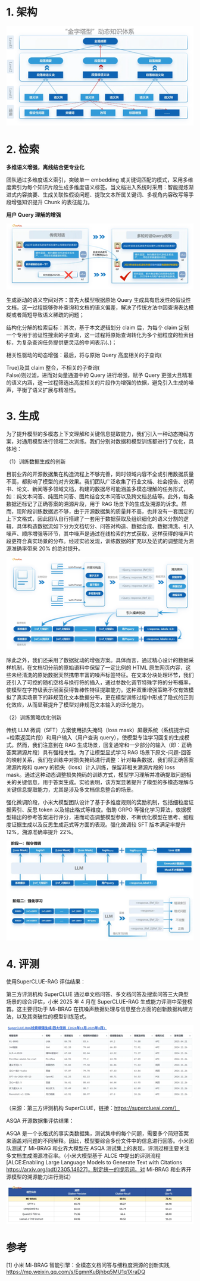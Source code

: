 # 1. 架构

![](.15_Mi_BRAG小米_images/金字塔体系.png)

# 2. 检索

**多维语义增强，离线结合更专业化**

团队通过多维度语义索引，突破单一 embedding 或关键词匹配的模式，采用多维度索引为每个知识片段生成多维度语义标签。当文档进入系统时采用：智能提炼渐进式内容摘要、生成关联性假设问题、提取文本所属关键词、多视角内容改写等手段增强知识提升 Chunk 的表征能力。

**用户 Query 理解的增强**

![](.15_Mi_BRAG小米_images/多轮对话改写.png)

生成驱动的语义空间对齐：首先大模型根据原始 Query 生成具有启发性的假设性文档，这一过程能够弥补查询和文档的语义偏差，解决了传统方法中因查询表达模糊或者简短导致语义稀疏的问题；

结构化分解的检索目标：其次，基于本文逻辑划分 claim 后，为每个 claim 定制一个专用于验证性搜索的子查询，这一过程将原始查询转化为多个细粒度的检索目标，为复杂查询任务提供更灵活的中间表示(<claim>、<query>)；

相关性驱动的动态增强：最后，将与原始 Query 高度相关的子查询(<search>True)及其 claim 整合，不相关的子查询(<search>False)则过滤，进而对向量通道中的 Query 进行增强，赋予 Query 更强大且精准的语义内涵，这一过程筛选出高度相关的片段作为增强的依据，避免引入生成的噪声，平衡了语义扩展与精准性。

# 3. 生成

为了提升模型的多模态上下文理解和关键信息提取能力，我们引入一种动态掩码方案，对通用模型进行领域二次训练。我们分别对数据和模型训练都进行了优化，具体地：

（1）训练数据生成的创新

目前业界的开源数据集在构造流程上不够完善，同时领域内容不全或引用数据质量不高，都影响了模型的对齐效果。我们团队广泛收集了行业文档、社会报告、说明书、论文、新闻等多领域文档，构建的数据尽可能涵盖多模态理解的任务形式，如：纯文本问答、纯图片问答、图片结合文本问答以及跨文档总结等。此外，每条数据还标记了正确答案的溯源片段，用于 RAG 场景下的生成及溯源的诉求。然而，现阶段训练数据远不够，由于开源数据集的质量并不高，也并没有一套固定的上下文格式，因此团队自行搭建了一套用于数据获取及组织细化的语义分割的逻辑，具体构造数据流如下分为文档切分、问答对构造、数据合成、数据清洗、引入噪声、顺序增强等环节，其中噪声是通过在线检索的方式获取，这样获得的噪声片段更符合真实场景的分布。经过实验发现，训练数据的扩充以及范式的调整能为溯源准确率带来 20% 的绝对提升。

![](.15_Mi_BRAG小米_images/训练数据构造流程.png)

除此之外，我们还采用了数据扰动的增强方案。具体而言，通过精心设计的数据采样机制，在文档切分前的原始语料中保留了一定比例的 HTML 原生网页内容，这些未经清洗的原始数据天然携带丰富的噪声标签特征。在文本分块处理环节，我们还引入了可控的随机空格与换行符的插入，通过参数化调节特殊字符的分布概率，使模型在字符级表示层面获得鲁棒性特征提取能力。这种双重增强策略不仅有效模拟了真实场景下的非规范化文本数据分布，更在模型训练过程中形成了隐式的正则化效应，从而显著提升了模型对非规范文本输入的泛化能力。

（2）训练策略优化创新

传统 LLM 微调（SFT）方案使用损失掩码（loss mask）屏蔽系统（系统提示词+检索返回片段）和用户输入（用户查询 query），使模型专注学习回复的生成模式。然而，我们注意到在 RAG 生成场景，回复通常和一少部分的输入（即：正确答案溯源片段）具有强相关性。为了让模型显式学习 RAG 场景下原文-问题-回答的映射关系，我们在训练中对损失掩码进行调整：针对每条数据，我们将正确答案溯源片段和 query 的损失（loss）计入训练，保留非相关溯源片段的 loss mask。通过这种动态调整损失掩码的训练方式，模型学习理解并准确提取问题相关的关键信息，用于答案生成。实验表明，该方案显著提升了模型的多模态理解与关键信息提取能力，尤其是涉及多文档信息整合的场景。

强化微调阶段，小米大模型团队设计了基于多维度规则的奖励机制，包括细粒度证据索引、反思 token 以及输出格式等维度。借助 GRPO 等强化学习算法，依据模型输出的参考答案进行评分，进而动态调整模型参数，不断优化模型在思考、细粒度证据生成以及反思生成范式等方面的表现。强化微调较 SFT 版本满足率提升 12%，溯源准确率提升 22%。

![](.15_Mi_BRAG小米_images/训练流程.png)

# 4. 评测

使用SuperCLUE-RAG 评估结果：

第三方评测机构 SuperCLUE 通过单文档问答、多文档问答及搜索问答三大典型场景的综合评估，小米 2025 年 4 月在 SuperCLUE-RAG 生成能力评测中荣登榜首。这主要归功于 Mi-BRAG 在抗噪声数据处理与信息整合方面的创新数据构建方法，以及其突破性的模型训练范式。

![](.15_Mi_BRAG小米_images/评测结果.png)

（来源：第三方评测机构 SuperCLUE，链接：https://superclueai.com/）

ASQA 开源数据集评估结果：

ASQA 是一个长格式的事实类数据集，测试集中的每个问题，需要多个简短答案来涵盖对问题的不同解释。因此，模型要综合多份文件中的信息进行回答。小米团队测试了 Mi-BRAG 和业界大模型在 ASQA 测试集上的表现，评测过程主要关注多文档生成溯源准召率。（小米大模型基于 ALCE 中提出的评测流程[ALCE:Enabling Large Language Models to Generate Text with Citations https://arxiv.org/pdf/2305.14627]，制定统一的提示词，对 Mi-BRAG 和业界开源模型的溯源能力进行测试）

![](.15_Mi_BRAG小米_images/ASQA测评.png)



# 参考

[1] 小米 Mi-BRAG 智能引擎：全模态文档问答与细粒度溯源的创新实践, https://mp.weixin.qq.com/s/EgmnKuBjhbq5MU1q1XraDQ